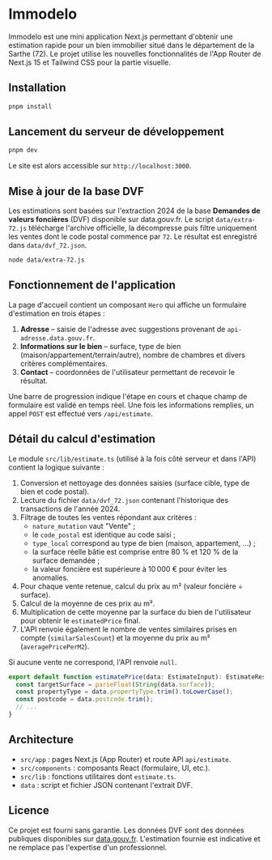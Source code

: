 # Immodelo

Immodelo est une mini application Next.js permettant d'obtenir une estimation rapide pour un bien immobilier situé dans le département de la Sarthe (72). Le projet utilise les nouvelles fonctionnalités de l'App Router de Next.js 15 et Tailwind CSS pour la partie visuelle.

## Installation

```bash
pnpm install
```

## Lancement du serveur de développement

```bash
pnpm dev
```

Le site est alors accessible sur `http://localhost:3000`.

## Mise à jour de la base DVF

Les estimations sont basées sur l'extraction 2024 de la base **Demandes de valeurs foncières** (DVF) disponible sur data.gouv.fr. Le script `data/extra-72.js` télécharge l'archive officielle, la décompresse puis filtre uniquement les ventes dont le code postal commence par `72`. Le résultat est enregistré dans `data/dvf_72.json`.

```bash
node data/extra-72.js
```

## Fonctionnement de l'application

La page d'accueil contient un composant `Hero` qui affiche un formulaire d'estimation en trois étapes :

1. **Adresse** – saisie de l'adresse avec suggestions provenant de `api-adresse.data.gouv.fr`.
2. **Informations sur le bien** – surface, type de bien (maison/appartement/terrain/autre), nombre de chambres et divers critères complémentaires.
3. **Contact** – coordonnées de l'utilisateur permettant de recevoir le résultat.

Une barre de progression indique l'étape en cours et chaque champ de formulaire est validé en temps réel. Une fois les informations remplies, un appel `POST` est effectué vers `/api/estimate`.

## Détail du calcul d'estimation

Le module `src/lib/estimate.ts` (utilisé à la fois côté serveur et dans l'API) contient la logique suivante :

1. Conversion et nettoyage des données saisies (surface cible, type de bien et code postal).
2. Lecture du fichier `data/dvf_72.json` contenant l'historique des transactions de l'année 2024.
3. Filtrage de toutes les ventes répondant aux critères :
   - `nature_mutation` vaut "Vente" ;
   - le `code_postal` est identique au code saisi ;
   - `type_local` correspond au type de bien (maison, appartement, …) ;
   - la surface réelle bâtie est comprise entre 80 % et 120 % de la surface demandée ;
   - la valeur foncière est supérieure à 10 000 € pour éviter les anomalies.
4. Pour chaque vente retenue, calcul du prix au m² (valeur foncière ÷ surface).
5. Calcul de la moyenne de ces prix au m².
6. Multiplication de cette moyenne par la surface du bien de l'utilisateur pour obtenir le `estimatedPrice` final.
7. L'API renvoie également le nombre de ventes similaires prises en compte (`similarSalesCount`) et la moyenne du prix au m² (`averagePricePerM2`).

Si aucune vente ne correspond, l'API renvoie `null`.

```ts
export default function estimatePrice(data: EstimateInput): EstimateResult | null {
  const targetSurface = parseFloat(String(data.surface));
  const propertyType = data.propertyType.trim().toLowerCase();
  const postcode = data.postcode.trim();
  // ...
}
```

## Architecture

- `src/app` : pages Next.js (App Router) et route API `api/estimate`.
- `src/components` : composants React (formulaire, UI, etc.).
- `src/lib` : fonctions utilitaires dont `estimate.ts`.
- `data` : script et fichier JSON contenant l'extrait DVF.

## Licence

Ce projet est fourni sans garantie. Les données DVF sont des données publiques disponibles sur [data.gouv.fr](https://www.data.gouv.fr). L'estimation fournie est indicative et ne remplace pas l'expertise d'un professionnel.

